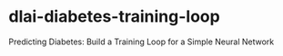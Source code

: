 # dlai-diabetes-training-loop
Predicting Diabetes: Build a Training Loop for a Simple Neural Network
